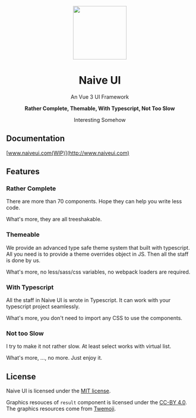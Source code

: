 <p align="center">
  <img width="144px" src="https://naiveui.oss-cn-hongkong.aliyuncs.com/naivelogo.svg" />
</p>

<h1 align="center">Naive UI</h1>
<p align="center">An Vue 3 UI Framework</p>
<p align="center"><b>Rather Complete, Themable, With Typescript, Not Too Slow</b></p>
<p align="center">Interesting Somehow</p>

## Documentation

[www.naiveui.com(WIP)](http://www.naiveui.com)

## Features

### Rather Complete

There are more than 70 components. Hope they can help you write less code.

What's more, they are all treeshakable.

### Themeable

We provide an advanced type safe theme system that built with typescript. All you need is to provide a theme overrides object in JS. Then all the staff is done by us.

What's more, no less/sass/css variables, no webpack loaders are required.

### With Typescript

All the staff in Naive UI is wrote in Typescript. It can work with your typescript project seamlessly.

What's more, you don't need to import any CSS to use the components.

### Not too Slow

I try to make it not rather slow. At least select works with virtual list.

What's more, ..., no more. Just enjoy it.

## License

Naive UI is licensed under the [MIT license](https://opensource.org/licenses/MIT).

Graphics resouces of `result` component is licensed under the [CC-BY 4.0](https://creativecommons.org/licenses/by/4.0/). The graphics resources come from [Twemoji](https://github.com/twitter/twemoji).
